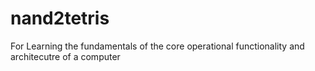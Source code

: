 # nand2tetris
For Learning the fundamentals of the core operational functionality and architecutre of a computer
